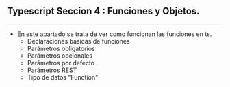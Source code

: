## Typescript Seccion 4 : Funciones y Objetos.
---
*   En este apartado se trata de ver  como funcionan las funciones en ts.
    *   Declaraciones básicas de funciones
    *   Parámetros obligatorios
    *   Parámetros opcionales
    *   Parámetros por defecto
    *   Parámetros REST
    *   Tipo de datos "Function"
